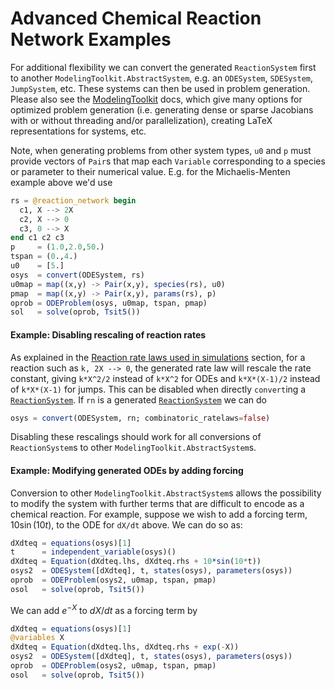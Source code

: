 # Advanced Chemical Reaction Network Examples
For additional flexibility we can convert the generated `ReactionSystem` first
to another `ModelingToolkit.AbstractSystem`, e.g. an `ODESystem`, `SDESystem`,
`JumpSystem`, etc. These systems can then be used in problem generation. Please
also see the [ModelingToolkit](http://mtk.sciml.ai/stable/) docs, which give
many options for optimized problem generation (i.e. generating dense or sparse
Jacobians with or without threading and/or parallelization), creating LaTeX
representations for systems, etc.

Note, when generating problems from other system types, `u0` and `p` must
provide vectors of `Pair`s that map each `Variable` corresponding to a species
or parameter to their numerical value. E.g. for the Michaelis-Menten example
above we'd use
```julia
rs = @reaction_network begin
  c1, X --> 2X
  c2, X --> 0
  c3, 0 --> X
end c1 c2 c3
p     = (1.0,2.0,50.) 
tspan = (0.,4.)
u0    = [5.]   
osys  = convert(ODESystem, rs)
u0map = map((x,y) -> Pair(x,y), species(rs), u0)
pmap  = map((x,y) -> Pair(x,y), params(rs), p)
oprob = ODEProblem(osys, u0map, tspan, pmap)
sol   = solve(oprob, Tsit5())
```

#### Example: Disabling rescaling of reaction rates
As explained in the [Reaction rate laws used in simulations](@ref) section, for
a reaction such as `k, 2X --> 0`, the generated rate law will rescale the rate
constant, giving `k*X^2/2` instead of `k*X^2` for ODEs and `k*X*(X-1)/2` instead
of `k*X*(X-1)` for jumps. This can be disabled when directly `convert`ing a
[`ReactionSystem`](@ref). If `rn` is a generated [`ReactionSystem`](@ref) we can
do
```julia
osys = convert(ODESystem, rn; combinatoric_ratelaws=false)
```
Disabling these rescalings should work for all conversions of `ReactionSystem`s
to other `ModelingToolkit.AbstractSystem`s.

#### Example: Modifying generated ODEs by adding forcing
Conversion to other `ModelingToolkit.AbstractSystem`s allows the possibility to
modify the system with further terms that are difficult to encode as a chemical
reaction. For example, suppose we wish to add a forcing term, $10\sin(10t)$, to
the ODE for `dX/dt` above. We can do so as:
```julia
dXdteq = equations(osys)[1]           
t      = independent_variable(osys)()    
dXdteq = Equation(dXdteq.lhs, dXdteq.rhs + 10*sin(10*t))   
osys2  = ODESystem([dXdteq], t, states(osys), parameters(osys))
oprob  = ODEProblem(osys2, u0map, tspan, pmap)
osol   = solve(oprob, Tsit5())
```
We can add $e^{-X}$ to $dX/dt$ as a forcing term by
```julia
dXdteq = equations(osys)[1]           
@variables X
dXdteq = Equation(dXdteq.lhs, dXdteq.rhs + exp(-X))   
osys2  = ODESystem([dXdteq], t, states(osys), parameters(osys))
oprob  = ODEProblem(osys2, u0map, tspan, pmap)
osol   = solve(oprob, Tsit5())
```